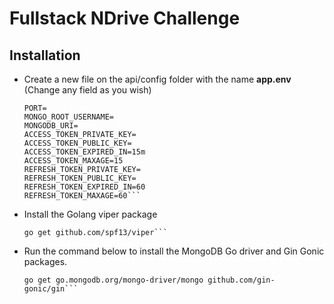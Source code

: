 # Fullstack NDrive Challenge

## Installation
 - Create a new file on the api/config folder with the name **app.env** (Change any field as you wish)
   ```env
   PORT=
   MONGO_ROOT_USERNAME=
   MONGODB_URI=
   ACCESS_TOKEN_PRIVATE_KEY=
   ACCESS_TOKEN_PUBLIC_KEY=
   ACCESS_TOKEN_EXPIRED_IN=15m 
   ACCESS_TOKEN_MAXAGE=15
   REFRESH_TOKEN_PRIVATE_KEY=
   REFRESH_TOKEN_PUBLIC_KEY=
   REFRESH_TOKEN_EXPIRED_IN=60
   REFRESH_TOKEN_MAXAGE=60```
   
- Install the Golang viper package
  ```shell
  go get github.com/spf13/viper```

- Run the command below to install the MongoDB Go driver and Gin Gonic packages.
  ```shell
  go get go.mongodb.org/mongo-driver/mongo github.com/gin-gonic/gin```

